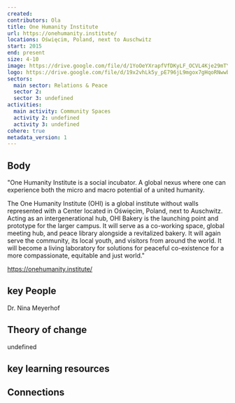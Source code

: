 ```yaml
---
created:
contributors: Ola
title: One Humanity Institute
url: https://onehumanity.institute/
locations: Oświęcim, Poland, next to Auschwitz
start: 2015
end: present
size: 4-10
image: https://drive.google.com/file/d/1YoOeYXrapfVfDKyLF_OCVL4Kje29mTYc/view?usp=drive_link
logo: https://drive.google.com/file/d/19x2vhLk5y_pE796jL9mgox7gHqoRNwwb/view?usp=drive_link
sectors:
  main sector: Relations & Peace
  sector 2: 
  sector 3: undefined
activities: 
  main activity: Community Spaces
  activity 2: undefined
  activity 3: undefined
cohere: true
metadata_version: 1
---
```



## Body

"One Humanity Institute is a social incubator. A global nexus where one can experience both the micro and macro potential of a united humanity.

The One Humanity Institute (OHI) is a global institute without walls represented with a Center located in Oświęcim, Poland, next to Auschwitz. Acting as an intergenerational hub, OHI Bakery is the launching point and prototype for the larger campus. It will serve as a co-working space, global meeting hub, and peace library alongside a revitalized bakery. It will again serve the community, its local youth, and visitors from around the world. It will become  a living laboratory for solutions for peaceful co-existence for a more compassionate, equitable and just world."

https://onehumanity.institute/ 

## key People

Dr. Nina Meyerhof

## Theory of change

undefined

## key learning resources



## Connections



